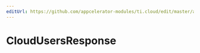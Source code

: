 ```yaml
---
editUrl: https://github.com/appcelerator-modules/ti.cloud/edit/master/apidoc/Users/Users.yml
---
```

# CloudUsersResponse

<TypeHeader/>

<ApiDocs/>
